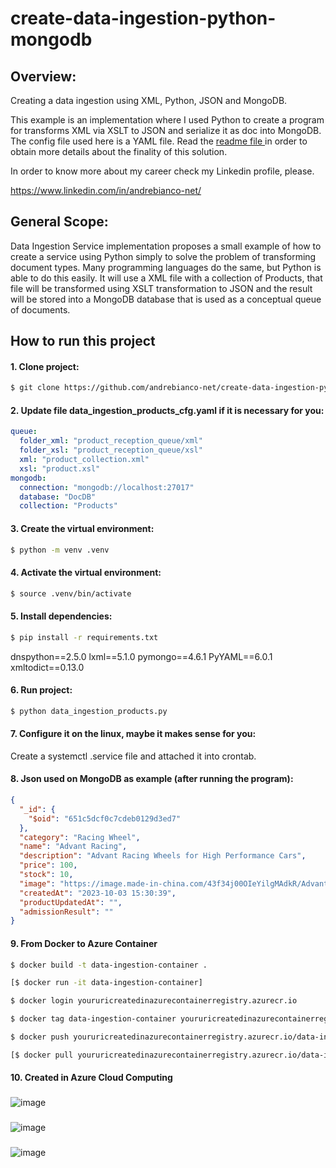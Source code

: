 # create-data-ingestion-python-mongodb

## Overview:
Creating a data ingestion using XML, Python, JSON and MongoDB.

This example is an implementation where I used Python to create a program for transforms XML via XSLT to JSON and serialize it as doc into MongoDB. The config file used here is a YAML file. Read the [readme file ](https://github.com/andrebianco-net/andrebianco-net#readme) in order to obtain more details about the finality of this solution.

In order to know more about my career check my Linkedin profile, please.

https://www.linkedin.com/in/andrebianco-net/

## General Scope:

Data Ingestion Service implementation proposes a small example of how to create a service using Python simply to solve the problem of transforming document types. Many programming languages do the same, but Python is able to do this easily. It will use a XML file with a collection of Products, that file will be transformed using XSLT transformation to JSON and the result will be stored into a MongoDB database that is used as a conceptual queue of documents.

## How to run this project

#### 1. Clone project:

```bash
$ git clone https://github.com/andrebianco-net/create-data-ingestion-python-mongodb.git
```

#### 2. Update file data_ingestion_products_cfg.yaml if it is necessary for you:

```yaml
queue:
  folder_xml: "product_reception_queue/xml"
  folder_xsl: "product_reception_queue/xsl"
  xml: "product_collection.xml"
  xsl: "product.xsl"
mongodb:
  connection: "mongodb://localhost:27017"
  database: "DocDB"
  collection: "Products"
```

#### 3. Create the virtual environment:

```bash
$ python -m venv .venv
```

#### 4. Activate the virtual environment:

```bash
$ source .venv/bin/activate
```

#### 5. Install dependencies:

```bash
$ pip install -r requirements.txt
```

dnspython==2.5.0
lxml==5.1.0
pymongo==4.6.1
PyYAML==6.0.1
xmltodict==0.13.0

#### 6. Run project:

```bash
$ python data_ingestion_products.py
```

#### 7. Configure it on the linux, maybe it makes sense for you:

Create a systemctl .service file and attached it into crontab.

#### 8. Json used on MongoDB as example (after running the program):

```json
{
  "_id": {
    "$oid": "651c5dcf0c7cdeb0129d3ed7"
  },
  "category": "Racing Wheel",
  "name": "Advant Racing",
  "description": "Advant Racing Wheels for High Performance Cars",
  "price": 100,
  "stock": 10,
  "image": "https://image.made-in-china.com/43f34j00OIeYilgMAdkR/Advant-Racing-Wheels-for-High-Performance-Cars.jpg",
  "createdAt": "2023-10-03 15:30:39",
  "productUpdatedAt": "",
  "admissionResult": ""
}
```

#### 9. From Docker to Azure Container

```bash
$ docker build -t data-ingestion-container .
```

```bash
[$ docker run -it data-ingestion-container]
```

```bash
$ docker login youruricreatedinazurecontainerregistry.azurecr.io
```

```bash
$ docker tag data-ingestion-container youruricreatedinazurecontainerregistry.azurecr.io/data-ingestion-container
```

```bash
$ docker push youruricreatedinazurecontainerregistry.azurecr.io/data-ingestion-container
```

```bash
[$ docker pull youruricreatedinazurecontainerregistry.azurecr.io/data-ingestion-container]
```

#### 10. Created in Azure Cloud Computing
###
![image](https://github.com/andrebianco-net/create-data-ingestion-python-mongodb/assets/453193/e03d1428-0ca9-4a66-909a-60241bd6d0e5)

###
![image](https://github.com/andrebianco-net/create-data-ingestion-python-mongodb/assets/453193/5e9c42a1-af71-41f1-926f-7717201f6ff4)

###
![image](https://github.com/andrebianco-net/create-csharp-worker-clean-architecture/assets/453193/d7c683b7-55aa-43ed-b3a8-f55b85365fb7)
